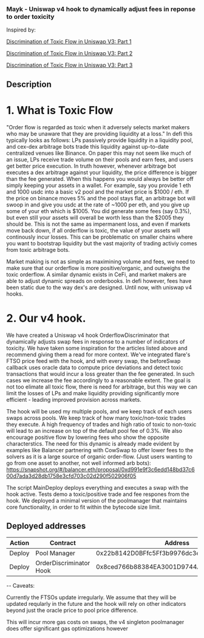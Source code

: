 ### Mayk - Uniswap v4 hook to dynamically adjust fees in reponse to order toxicity

Inspired by: 

[Discrimination of Toxic Flow in Uniswap V3: Part 1](https://crocswap.medium.com/discrimination-of-toxic-flow-in-uniswap-v3-part-1-fb5b6e01398b) 

[Discrimination of Toxic Flow in Uniswap V3: Part 2](https://crocswap.medium.com/discrimination-of-toxic-flow-in-uniswap-v3-part-2-21d84aaa33f5) 

[Discrimination of Toxic Flow in Uniswap V3: Part 3](https://crocswap.medium.com/discrimination-of-toxic-flow-in-uniswap-v3-part-3-4afb386311c0)


## Description
# 1. What is Toxic Flow
"Order flow is regarded as toxic when it adversely selects market makers who may be unaware that they are providing liquidity at a loss."
In defi this typically looks as follows: LPs passively provide liquidity in a liquidity pool, and cex-dex arbitrage bots trade this liquidity against up-to-date centralized venues like Binance. On paper this may not seem like much of an issue, LPs receive trade volume on their pools and earn fees, and users get better price execution. In truth however, whenever arbitrage bot executes a dex arbitrage against your liquidity, the price difference is bigger than the fee generated. When this happens you would always be better off simply keeping your assets in a wallet.
For example, say you provide 1 eth and 1000 usdc into a basic v2 pool and the market price is $1000 / eth. If the price on binance moves 5% and the pool stays flat, an arbitrage bot will swoop in and give you usdc at the rate of ~1000 per eth, and you give up some of your eth which is $1005. You did generate some fees (say 0.3%), but even still your assets will overall be worth less than the $2005 they should be. This is not the same as impermanent loss, and even if markets move back down, if all orderflow is toxic, the value of your assets will continously incur losses. This can be problematic on smaller chains where you want to bootstrap liquidity but the vast majority of trading activiy comes from toxic arbitrage bots.

Market making is not as simple as maximining volume and fees, we need to make sure that our orderflow is more positive/organic, and outweighs the toxic orderflow.
A similar dynamic exists in CeFi, and market makers are able to adjust dynamic spreads on orderbooks. In defi however, fees have been static due to the way dex's are designed. Until now, with uniswap v4 hooks.

# 2. Our v4 hook.
We have created a Uniswap v4 hook OrderflowDiscriminator that dynamically adjusts swap fees in response to a number of indicators of toxicity. We have taken some inspiration for the articles listed above and recommend giving them a read for more context. We've integrated flare's FTSO price feed with the hook, and with every swap, the beforeSwap callback uses oracle data to compute price deviations and detect toxic transactions that would incur a loss greater than the fee generated. In such cases we increase the fee accordingly to a reasonable extent. The goal is not too elimate all toxic flow, there is need for arbitrage, but this way we can limit the losses of LPs and make liquidity providing significantly more efficient - leading improved provision across markets.

The hook will be used my multiple pools, and we keep track of each users swaps across pools. We keep track of how many toxic/non-toxic trades they execute. A high frequency of trades and high ratio of toxic to non-toxic will lead to an increase on top of the default pool fee of 0.3%. We also encourage positive flow by lowering fees who show the opposite characterstics. The need for this dynamic is already made evident by examples like Balancer partnering with CowSwap to offer lower fees to the solvers as it is a large source of organic order-flow. (Just users wanting to go from one asset to another, not well informed arb bots):
https://snapshot.org/#/balancer.eth/proposal/0xd991e9f3c6edd148bd37c600d7ada3d28db1758e3cfd703c02d290f502906f05


The script MainDeploy deploys everything and executes a swap with the hook active.
Tests demo a toxic/positive trade and fee respones from the hook. We deployed a minimal version of the poolmanager that maintains core functionality, in order to fit within the bytecode size limit.


## Deployed addresses
| Action      | Contract                                  | Address                                   | Transaction Hash                                                           |
|-------------|-------------------------------------------|-------------------------------------------|---------------------------------------------------------------------------|
| Deploy      | Pool Manager                              | 0x22b8142D0BFfc5Ff3b9976dc3eb44e44866F00e4 | 0xfeb26ea0ca2f0ba72466eb829b92e356eb5b11486f01b024fa63840c1daa7a54 |
| Deploy      | OrderDiscriminator Hook                   | 0x8ced766b88384EA3001D9744A0bcEFFb10B8159e | 0x8e0ef2b58a658f60807b504965e487bdc70d428fbcdb92c03e1446661b378cdb |



-- Caveats: 

Currently the FTSOs update irregularly. We assume that they will be updated reqularly in the future and the hook will rely on other indicators beyond just the oracle price to pool price difference.

This will incur more gas costs on swaps, the v4 singleton poolmanager does offer significant gas optimizations however

